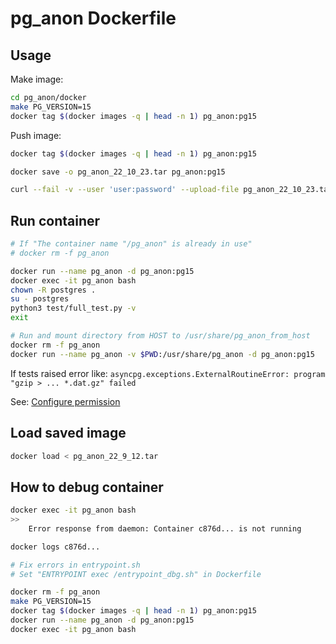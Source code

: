 # pg_anon Dockerfile

## Usage

Make image:

```bash
cd pg_anon/docker
make PG_VERSION=15
docker tag $(docker images -q | head -n 1) pg_anon:pg15
```

Push image:

```bash
docker tag $(docker images -q | head -n 1) pg_anon:pg15

docker save -o pg_anon_22_10_23.tar pg_anon:pg15

curl --fail -v --user 'user:password' --upload-file pg_anon_22_10_23.tar https://nexus.tantorlabs.ru/repository/tantorlabs-raw/
```

## Run container

```bash
# If "The container name "/pg_anon" is already in use"
# docker rm -f pg_anon

docker run --name pg_anon -d pg_anon:pg15
docker exec -it pg_anon bash
chown -R postgres .
su - postgres
python3 test/full_test.py -v
exit 

# Run and mount directory from HOST to /usr/share/pg_anon_from_host
docker rm -f pg_anon
docker run --name pg_anon -v $PWD:/usr/share/pg_anon -d pg_anon:pg15
```

If tests raised error like: `asyncpg.exceptions.ExternalRoutineError: program "gzip > ... *.dat.gz" failed`

See: [Configure permission](https://github.com/TantorLabs/pg_anon#configure-permission)

## Load saved image

```bash
docker load < pg_anon_22_9_12.tar
```

## How to debug container

```bash
docker exec -it pg_anon bash
>>
	Error response from daemon: Container c876d... is not running

docker logs c876d...

# Fix errors in entrypoint.sh
# Set "ENTRYPOINT exec /entrypoint_dbg.sh" in Dockerfile

docker rm -f pg_anon
make PG_VERSION=15
docker tag $(docker images -q | head -n 1) pg_anon:pg15
docker run --name pg_anon -d pg_anon:pg15
docker exec -it pg_anon bash
```
